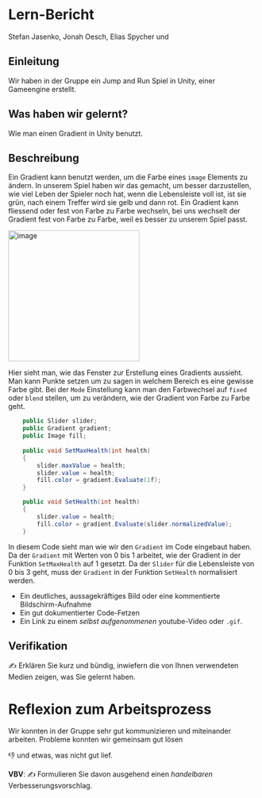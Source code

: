 # Lern-Bericht
Stefan Jasenko, Jonah Oesch, Elias Spycher und 

## Einleitung

Wir haben in der Gruppe ein Jump and Run Spiel in Unity, einer Gameengine erstellt.

## Was haben wir gelernt?

Wie man einen Gradient in Unity benutzt.

## Beschreibung

Ein Gradient kann benutzt werden, um die Farbe eines `image` Elements zu ändern.
In unserem Spiel haben wir das gemacht, um besser darzustellen, wie viel Leben der Spieler noch hat, wenn die Lebensleiste voll ist, ist sie grün, nach einem Treffer wird sie gelb und dann rot. Ein Gradient kann fliessend oder fest von Farbe zu Farbe wechseln, bei uns wechselt der Gradient fest von Farbe zu Farbe, weil es besser zu unserem Spiel passt.

<img width="264" alt="image" src="https://user-images.githubusercontent.com/110892250/229684401-3d51bc55-e084-45cb-949b-0a649878dd6b.png">

Hier sieht man, wie das Fenster zur Erstellung eines Gradients aussieht. Man kann Punkte setzen um zu sagen in welchem Bereich es eine gewisse Farbe gibt.
Bei der `Mode` Einstellung kann man den Farbwechsel auf `fixed` oder `blend` stellen, um zu verändern, wie der Gradient von Farbe zu Farbe geht.

```C#
    public Slider slider;
    public Gradient gradient;
    public Image fill;
    
    public void SetMaxHealth(int health)
    {
        slider.maxValue = health;
        slider.value = health;
        fill.color = gradient.Evaluate(1f);
    }

    public void SetHealth(int health)
    {
        slider.value = health;
        fill.color = gradient.Evaluate(slider.normalizedValue);
    }
```

In diesem Code sieht man wie wir den `Gradient` im Code eingebaut haben. Da der `Gradient` mit Werten von 0 bis 1 arbeitet, wie der Gradient in der Funktion `SetMaxHealth`
auf 1 gesetzt. Da der `Slider` für die Lebensleiste von 0 bis 3 geht, muss der `Gradient` in der Funktion `SetHealth` normalisiert werden.

* Ein deutliches, aussagekräftiges Bild oder eine kommentierte Bildschirm-Aufnahme
* Ein gut dokumentierter Code-Fetzen
* Ein Link zu einem *selbst aufgenommenen* youtube-Video oder `.gif`.

## Verifikation

✍️ Erklären Sie kurz und bündig, inwiefern die von Ihnen verwendeten Medien zeigen, was Sie gelernt haben.

# Reflexion zum Arbeitsprozess

Wir konnten in der Gruppe sehr gut kommunizieren und miteinander arbeiten. Probleme konnten wir gemeinsam gut lösen

👎 und etwas, was nicht gut lief.

**VBV**: ✍️ Formulieren Sie davon ausgehend einen *handelbaren* Verbesserungsvorschlag.
